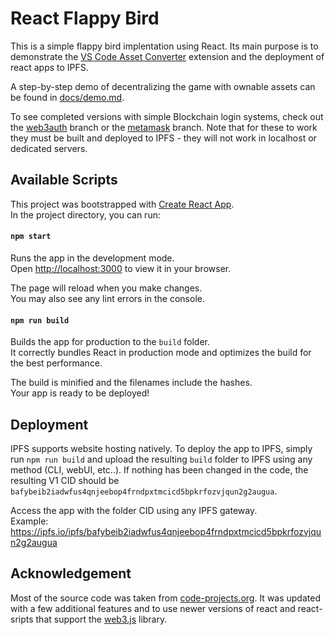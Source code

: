 # React Flappy Bird

This is a simple flappy bird implentation using React. Its main purpose is to demonstrate the [VS Code Asset Converter](https://github.com/rramjuttun/vscode-asset-converter) extension and the deployment of react apps to IPFS. 

A step-by-step demo of decentralizing the game with ownable assets can be found in [docs/demo.md](https://github.com/rramjuttun/react-flappy-bird/blob/main/docs/demo.md).

To see completed versions with simple Blockchain login systems, check out the [web3auth](https://github.com/rramjuttun/react-flappy-bird/tree/web3auth) branch or the [metamask](https://github.com/rramjuttun/react-flappy-bird/tree/metamask) branch. Note that for these to work they must be built and deployed to IPFS - they will not work in localhost or dedicated servers. 



## Available Scripts
This project was bootstrapped with [Create React App](https://github.com/facebook/create-react-app).\
In the project directory, you can run:

#### `npm start`

Runs the app in the development mode.\
Open [http://localhost:3000](http://localhost:3000) to view it in your browser.

The page will reload when you make changes.\
You may also see any lint errors in the console.

#### `npm run build`

Builds the app for production to the `build` folder.\
It correctly bundles React in production mode and optimizes the build for the best performance.

The build is minified and the filenames include the hashes.\
Your app is ready to be deployed!

## Deployment

IPFS supports website hosting natively. To deploy the app to IPFS, simply run `npm run build` and upload the resulting `build` folder to IPFS using any method (CLI, webUI, etc..). If nothing has been changed in the code, the resulting V1 CID should be `bafybeib2iadwfus4qnjeebop4frndpxtmcicd5bpkrfozvjqun2g2augua`. 

Access the app with the folder CID using any IPFS gateway. \
Example: https://ipfs.io/ipfs/bafybeib2iadwfus4qnjeebop4frndpxtmcicd5bpkrfozvjqun2g2augua


## Acknowledgement
Most of the source code was taken from [code-projects.org](https://code-projects.org/flappy-bird-game-in-reactjs-with-source-code). It was updated with a few additional features and to use newer versions of react and react-sripts that support the [web3.js](https://web3js.readthedocs.io/en/v1.10.0/) library.
